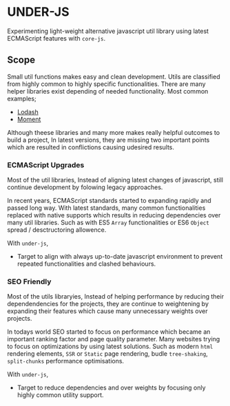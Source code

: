 # UNDER-JS

Experimenting light-weight alternative javascript util library using latest ECMAScript features with `core-js`.

## Scope

Small util functions makes easy and clean development. Utils are classified from highly common to highly specific functionalities. There are many helper libraries exist depending of needed functionality. Most common examples;

- [Lodash](http://keepachangelog.com/en/1.0.0/)
- [Moment](http://keepachangelog.com/en/1.0.0/)

Although theese libraries and many more makes really helpful outcomes to build a project, In latest versions, they are missing two important points which are resulted in conflictions causing udesired results.

### ECMAScript Upgrades

Most of the util libraries, Instead of aligning latest changes of javascript, still continue development by folowing legacy approaches.

In recent years, ECMAScript standards started to expanding rapidly and passed long way. With latest standards, many common functionalities replaced with native supports which results in reducing dependencies over many util libraries. Such as with ES5 `Array` functionalities or  ES6 `Object` spread / desctructoring allowence. 

With `under-js`,

- Target to align with always up-to-date javascript environment to prevent repeated functionalities and clashed behaviours.

### SEO Friendly

Most of the utils libraryies, Instead of helping performance by reducing their dependendencies for the projects, they are continue to weightening by expanding their features which cause many unnecessary weights over projects.

In todays world SEO started to focus on performance which became an important ranking factor and page quality parameter. Many websites trying to focus on optimizations by using latest solutions. Such as modern `html` rendering elements, `SSR` or `Static` page rendering, budle `tree-shaking`, `split-chunks` performance optimisations.

With `under-js`,

- Target to reduce dependencies and over weights by focusing only highly common utility support.

